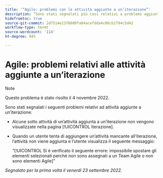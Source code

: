 ```yaml
---
title: '“Agile: problemi con le attività aggiunte a un’iterazione”'
description: “Sono stati segnalati più casi relativi a problemi aggiunti a un’iterazione”
hidefromtoc: true
source-git-commit: 2d7514e1378880fa84acefdda4c06cb1794c5d42
workflow-type: tm+mt
source-wordcount: '114'
ht-degree: 94%

---
```



# Agile: problemi relativi alle attività aggiunte a un’iterazione

>[!NOTE]
>
>Questo problema è stato risolto il 4 novembre 2022.

Sono stati segnalati i seguenti problemi relativi ad attività aggiunte a un’iterazione:

* Alcune sotto attività di un’attività aggiunta a un’iterazione non vengono visualizzate nella pagina [!UICONTROL Iterazione].
* Quando un utente tenta di aggiungere un’attività mancante all’iterazione, l’attività non viene aggiunta e l’utente visualizza il seguente messaggio:

   “[!UICONTROL Si è verificato il seguente errore: impossibile spostare gli elementi selezionati perché non sono assegnati a un Team Agile o non sono elementi Agile]”

_Segnalato per la prima volta il venerdì 23 settembre 2022._

